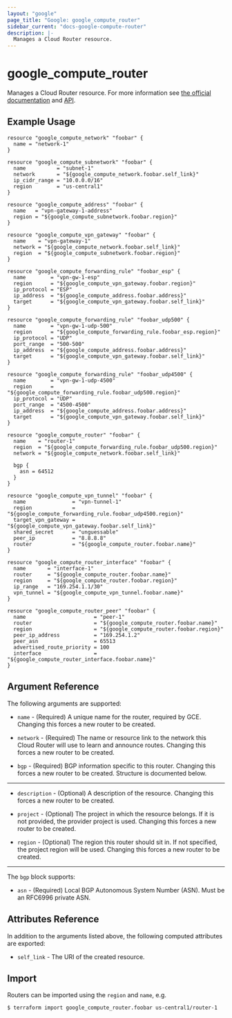 ```yaml
---
layout: "google"
page_title: "Google: google_compute_router"
sidebar_current: "docs-google-compute-router"
description: |-
  Manages a Cloud Router resource.
---
```


# google\_compute\_router

Manages a Cloud Router resource. For more information see
[the official documentation](https://cloud.google.com/compute/docs/cloudrouter)
and
[API](https://cloud.google.com/compute/docs/reference/latest/projects/routers).

## Example Usage

```hcl
resource "google_compute_network" "foobar" {
  name = "network-1"
}

resource "google_compute_subnetwork" "foobar" {
  name          = "subnet-1"
  network       = "${google_compute_network.foobar.self_link}"
  ip_cidr_range = "10.0.0.0/16"
  region        = "us-central1"
}

resource "google_compute_address" "foobar" {
  name   = "vpn-gateway-1-address"
  region = "${google_compute_subnetwork.foobar.region}"
}

resource "google_compute_vpn_gateway" "foobar" {
  name    = "vpn-gateway-1"
  network = "${google_compute_network.foobar.self_link}"
  region  = "${google_compute_subnetwork.foobar.region}"
}

resource "google_compute_forwarding_rule" "foobar_esp" {
  name        = "vpn-gw-1-esp"
  region      = "${google_compute_vpn_gateway.foobar.region}"
  ip_protocol = "ESP"
  ip_address  = "${google_compute_address.foobar.address}"
  target      = "${google_compute_vpn_gateway.foobar.self_link}"
}

resource "google_compute_forwarding_rule" "foobar_udp500" {
  name        = "vpn-gw-1-udp-500"
  region      = "${google_compute_forwarding_rule.foobar_esp.region}"
  ip_protocol = "UDP"
  port_range  = "500-500"
  ip_address  = "${google_compute_address.foobar.address}"
  target      = "${google_compute_vpn_gateway.foobar.self_link}"
}

resource "google_compute_forwarding_rule" "foobar_udp4500" {
  name        = "vpn-gw-1-udp-4500"
  region      = "${google_compute_forwarding_rule.foobar_udp500.region}"
  ip_protocol = "UDP"
  port_range  = "4500-4500"
  ip_address  = "${google_compute_address.foobar.address}"
  target      = "${google_compute_vpn_gateway.foobar.self_link}"
}

resource "google_compute_router" "foobar" {
  name    = "router-1"
  region  = "${google_compute_forwarding_rule.foobar_udp500.region}"
  network = "${google_compute_network.foobar.self_link}"

  bgp {
    asn = 64512
  }
}

resource "google_compute_vpn_tunnel" "foobar" {
  name               = "vpn-tunnel-1"
  region             = "${google_compute_forwarding_rule.foobar_udp4500.region}"
  target_vpn_gateway = "${google_compute_vpn_gateway.foobar.self_link}"
  shared_secret      = "unguessable"
  peer_ip            = "8.8.8.8"
  router             = "${google_compute_router.foobar.name}"
}

resource "google_compute_router_interface" "foobar" {
  name       = "interface-1"
  router     = "${google_compute_router.foobar.name}"
  region     = "${google_compute_router.foobar.region}"
  ip_range   = "169.254.1.1/30"
  vpn_tunnel = "${google_compute_vpn_tunnel.foobar.name}"
}

resource "google_compute_router_peer" "foobar" {
  name                      = "peer-1"
  router                    = "${google_compute_router.foobar.name}"
  region                    = "${google_compute_router.foobar.region}"
  peer_ip_address           = "169.254.1.2"
  peer_asn                  = 65513
  advertised_route_priority = 100
  interface                 = "${google_compute_router_interface.foobar.name}"
}
```

## Argument Reference

The following arguments are supported:

* `name` - (Required) A unique name for the router, required by GCE. Changing
    this forces a new router to be created.

* `network` - (Required) The name or resource link to the network this Cloud Router
    will use to learn and announce routes. Changing this forces a new router to be created.

* `bgp` - (Required) BGP information specific to this router.
    Changing this forces a new router to be created.
    Structure is documented below.

- - -

* `description` - (Optional) A description of the resource.
    Changing this forces a new router to be created.

* `project` - (Optional) The project in which the resource belongs. If it
    is not provided, the provider project is used.
    Changing this forces a new router to be created.

* `region` - (Optional) The region this router should sit in. If not specified,
    the project region will be used. Changing this forces a new router to be
    created.

- - -

The `bgp` block supports:

* `asn` - (Required) Local BGP Autonomous System Number (ASN). Must be an
  RFC6996 private ASN.

## Attributes Reference

In addition to the arguments listed above, the following computed attributes are
exported:

* `self_link` - The URI of the created resource.

## Import

Routers can be imported using the `region` and `name`, e.g.

```
$ terraform import google_compute_router.foobar us-central1/router-1
```
